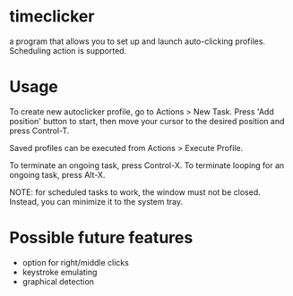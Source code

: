 # timeclicker
a program that allows you to set up and launch auto-clicking profiles. Scheduling action is supported.

# Usage
To create new autoclicker profile, go to Actions > New Task. Press 'Add position' button to start, then move 
your cursor to the desired position and press Control-T. 

Saved profiles can be executed from Actions > Execute Profile.

To terminate an ongoing task, press Control-X. To terminate looping for an ongoing task, press Alt-X.

NOTE: for scheduled tasks to work, the window must not be closed. Instead, you can minimize it to the system tray.

# Possible future features
- option for right/middle clicks 
- keystroke emulating
- graphical detection
